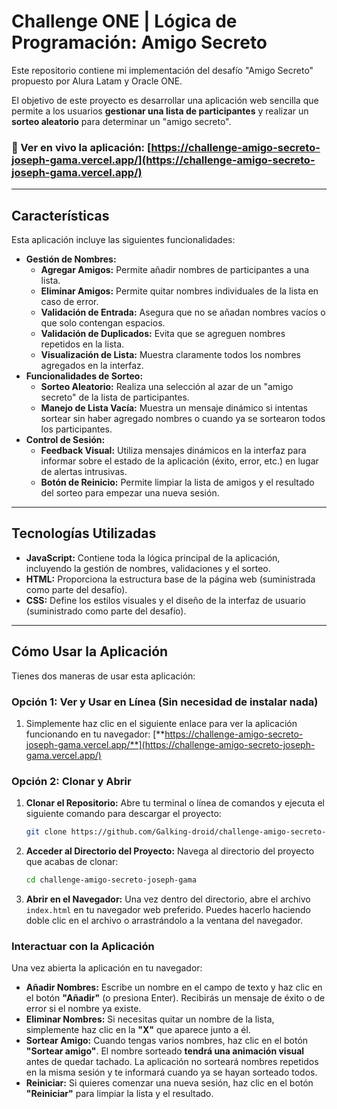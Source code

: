 # Challenge ONE | Lógica de Programación: Amigo Secreto

Este repositorio contiene mi implementación del desafío "Amigo Secreto" propuesto por Alura Latam y Oracle ONE.

El objetivo de este proyecto es desarrollar una aplicación web sencilla que permite a los usuarios **gestionar una lista de participantes** y realizar un **sorteo aleatorio** para determinar un "amigo secreto".

### **🔗 Ver en vivo la aplicación:** [https://challenge-amigo-secreto-joseph-gama.vercel.app/](https://challenge-amigo-secreto-joseph-gama.vercel.app/)

---

## Características

Esta aplicación incluye las siguientes funcionalidades:

- **Gestión de Nombres:**
  - **Agregar Amigos:** Permite añadir nombres de participantes a una lista.
  - **Eliminar Amigos:** Permite quitar nombres individuales de la lista en caso de error.
  - **Validación de Entrada:** Asegura que no se añadan nombres vacíos o que solo contengan espacios.
  - **Validación de Duplicados:** Evita que se agreguen nombres repetidos en la lista.
  - **Visualización de Lista:** Muestra claramente todos los nombres agregados en la interfaz.
- **Funcionalidades de Sorteo:**
  - **Sorteo Aleatorio:** Realiza una selección al azar de un "amigo secreto" de la lista de participantes.
  - **Manejo de Lista Vacía:** Muestra un mensaje dinámico si intentas sortear sin haber agregado nombres o cuando ya se sortearon todos los participantes.
- **Control de Sesión:**
  - **Feedback Visual:** Utiliza mensajes dinámicos en la interfaz para informar sobre el estado de la aplicación (éxito, error, etc.) en lugar de alertas intrusivas.
  - **Botón de Reinicio:** Permite limpiar la lista de amigos y el resultado del sorteo para empezar una nueva sesión.

---

## Tecnologías Utilizadas

- **JavaScript:** Contiene toda la lógica principal de la aplicación, incluyendo la gestión de nombres, validaciones y el sorteo.
- **HTML:** Proporciona la estructura base de la página web (suministrada como parte del desafío).
- **CSS:** Define los estilos visuales y el diseño de la interfaz de usuario (suministrado como parte del desafío).

---

## Cómo Usar la Aplicación

Tienes dos maneras de usar esta aplicación:

### Opción 1: Ver y Usar en Línea (Sin necesidad de instalar nada)

1.  Simplemente haz clic en el siguiente enlace para ver la aplicación funcionando en tu navegador:
    [**https://challenge-amigo-secreto-joseph-gama.vercel.app/**](https://challenge-amigo-secreto-joseph-gama.vercel.app/)

### Opción 2: Clonar y Abrir

1.  **Clonar el Repositorio:**
    Abre tu terminal o línea de comandos y ejecuta el siguiente comando para descargar el proyecto:

    ```bash
    git clone https://github.com/Galking-droid/challenge-amigo-secreto-joseph-gama.git
    ```

2.  **Acceder al Directorio del Proyecto:**
    Navega al directorio del proyecto que acabas de clonar:

    ```bash
    cd challenge-amigo-secreto-joseph-gama
    ```

3.  **Abrir en el Navegador:**
    Una vez dentro del directorio, abre el archivo `index.html` en tu navegador web preferido. Puedes hacerlo haciendo doble clic en el archivo o arrastrándolo a la ventana del navegador.

### Interactuar con la Aplicación

Una vez abierta la aplicación en tu navegador:

- **Añadir Nombres:** Escribe un nombre en el campo de texto y haz clic en el botón **"Añadir"** (o presiona Enter). Recibirás un mensaje de éxito o de error si el nombre ya existe.
- **Eliminar Nombres:** Si necesitas quitar un nombre de la lista, simplemente haz clic en la **"X"** que aparece junto a él.
- **Sortear Amigo:** Cuando tengas varios nombres, haz clic en el botón **"Sortear amigo"**. El nombre sorteado **tendrá una animación visual** antes de quedar tachado. La aplicación no sorteará nombres repetidos en la misma sesión y te informará cuando ya se hayan sorteado todos.
- **Reiniciar:** Si quieres comenzar una nueva sesión, haz clic en el botón **"Reiniciar"** para limpiar la lista y el resultado.
